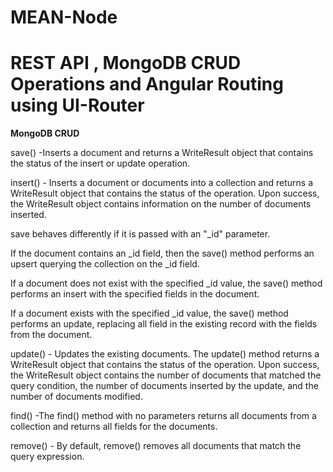 # MEAN-Node

# **REST API , MongoDB CRUD Operations and Angular Routing using UI-Router**

 **MongoDB CRUD**

save() -Inserts a document and returns a WriteResult object that contains the status of the insert or update operation.

insert() - Inserts a document or documents into a collection and returns a WriteResult object that contains the status of the operation. Upon success, the WriteResult object contains information on the number of documents inserted.

save behaves differently if it is passed with an "_id" parameter.

If the document contains an _id field, then the save() method performs an upsert querying the collection on the _id field.

If a document does not exist with the specified _id value, the save() method performs an insert with the specified fields in the document.

If a document exists with the specified _id value, the save() method performs an update, replacing all field in the existing record with the fields from the document.

update() - Updates the existing documents. The update() method returns a WriteResult object that contains the status of the operation. Upon success, the WriteResult object contains the number of documents that matched the query condition, the number of documents inserted by the update, and the number of documents modified.

find() -The find() method with no parameters returns all documents from a collection and returns all fields for the documents.

remove() - By default, remove() removes all documents that match the query expression.

